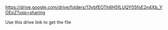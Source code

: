 https://drive.google.com/drive/folders/13ybfEOTh6H5fLUQY05foE2n4Xb_YOEpZ?usp=sharing


Use this drive link to get the file
